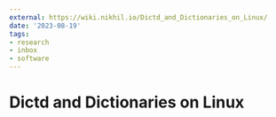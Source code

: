 ```yaml
---
external: https://wiki.nikhil.io/Dictd_and_Dictionaries_on_Linux/
date: '2023-08-19'
tags:
- research
- inbox
- software
---
```


# Dictd and Dictionaries on Linux
